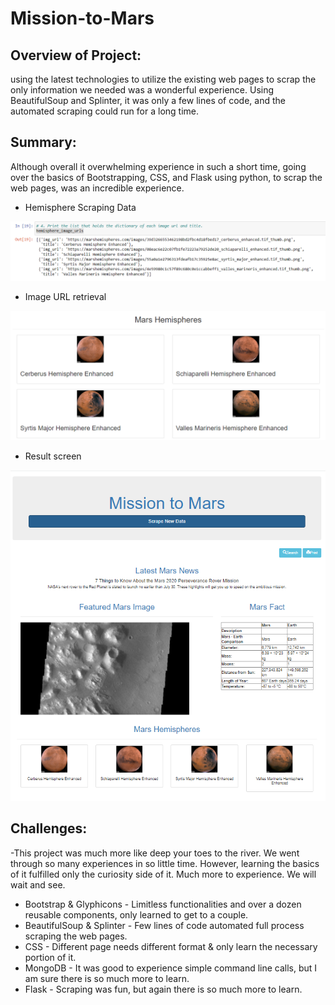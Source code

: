 # Mission-to-Mars

## Overview of Project:
using the latest technologies to utilize the existing web pages to scrap the only information we needed was a wonderful experience.
Using BeautifulSoup and Splinter, it was only a few lines of code, and the automated scraping could run for a long time.

## Summary:
Although overall it overwhelming experience in such a short time, going over the basics of Bootstrapping, CSS, and Flask using python, to scrap the web pages, was an incredible experience. 

- Hemisphere Scraping Data

![Hemisphere Scrap Results](Images/hemisphere_image_urls.PNG)

- Image URL retrieval

![Hemisphere Image scrap by its URL](Images/hemisphere_web_display.PNG)

- Result screen

![Final Page & Their titles](Images/final_page.PNG)


## Challenges:  
-This project was much more like deep your toes to the river. We went through so many experiences in so little time.  However, learning the basics of it fulfilled only the curiosity side of it.  Much more to experience.  We will wait and see.
- Bootstrap & Glyphicons - Limitless functionalities and over a dozen reusable components, only learned to get to a couple.
- BeautifulSoup & Splinter - Few lines of code automated full process scraping the web pages.
- CSS - Different page needs different format & only learn the necessary portion of it.
- MongoDB - It was good to experience simple command line calls, but I am sure there is so much more to learn.
- Flask - Scraping was fun, but again there is so much more to learn.
